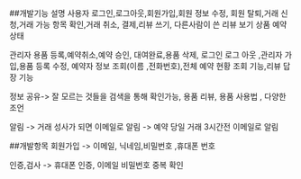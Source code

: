 ##개발기능 설명
사용자 
로그인,로그아웃,회원가입,회원 정보 수정,
회원 탈퇴,거래 신청,거래 가능 항목 확인,거래 취소, 결제,리뷰 쓰기, 다른사람이 쓴 리뷰 보기 
상품 예약 상태 


관리자
용품 등록,예약취소,예약 승인,
대여완료,용품 삭제,
로그인 로그 아웃 ,관리자 가입,용품 등록 수정,
예약자 정보 조회(이름 ,전화번호),전체 예약 현황 조회 기능,리뷰 답장 기능 

정보 공유-> 잘 모르는 것들을 검색을 통해 확인가능, 용품 리뷰, 용품 사용법 , 다양한 조언 


알림 -> 거래 성사가 되면 이메일로 알림
    -> 예약 당일 거래 3시간전 이메일로 알림 

##개발항목 
회원가입 -> 이메일, 닉네임,비밀번호 ,휴대폰 번호

인증,검사 ->  휴대폰 인증, 이메일 비밀번호 중복 확인 